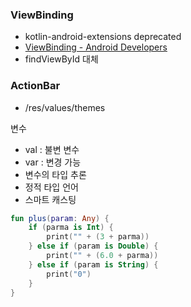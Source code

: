 
### ViewBinding
- kotlin-android-extensions deprecated
- [ViewBinding - Android Developers](https://developer.android.com/topic/libraries/view-binding?hl=ko)
- findViewById 대체

### ActionBar
- /res/values/themes

변수
- val : 불변 변수
- var : 변경 가능
- 변수의 타입 추론
- 정적 타입 언어
- 스마트 캐스팅
```kotlin
fun plus(param: Any) {
	if (parma is Int) {
		print("" + (3 + parma))
	} else if (param is Double) {
		print("" + (6.0 + parma))
	} else if (param is String) {
		print("0")
	}
}
```

